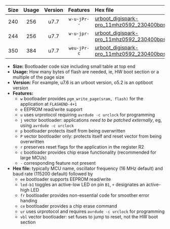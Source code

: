 |Size|Usage|Version|Features|Hex file|
|:-:|:-:|:-:|:-:|:--|
|240|256|u7.7|`w-u-jPr--`|[urboot_digispark-pro_11mhz0592_230400bps_led+b1_ur_vbl.hex](https://raw.githubusercontent.com/stefanrueger/urboot.hex/main/boards/digispark-pro/fcpu_11mhz0592/230400_bps/urboot_digispark-pro_11mhz0592_230400bps_led+b1_ur_vbl.hex)|
|244|256|u7.7|`w-u-jpr--`|[urboot_digispark-pro_11mhz0592_230400bps_led+b1_fr_ur_vbl.hex](https://raw.githubusercontent.com/stefanrueger/urboot.hex/main/boards/digispark-pro/fcpu_11mhz0592/230400_bps/urboot_digispark-pro_11mhz0592_230400bps_led+b1_fr_ur_vbl.hex)|
|350|384|u7.7|`weu-jPr-c`|[urboot_digispark-pro_11mhz0592_230400bps_ee_led+b1_fr_ce_ur_vbl.hex](https://raw.githubusercontent.com/stefanrueger/urboot.hex/main/boards/digispark-pro/fcpu_11mhz0592/230400_bps/urboot_digispark-pro_11mhz0592_230400bps_ee_led+b1_fr_ce_ur_vbl.hex)|

- **Size:** Bootloader code size including small table at top end
- **Usage:** How many bytes of flash are needed, ie, HW boot section or a multiple of the page size
- **Version:** For example, u7.6 is an urboot version, o5.2 is an optiboot version
- **Features:**
  + `w` bootloader provides `pgm_write_page(sram, flash)` for the application at `FLASHEND-4+1`
  + `e` EEPROM read/write support
  + `u` uses urprotocol requiring `avrdude -c urclock` for programming
  + `j` vector bootloader: applications *need to be patched externally*, eg, using `avrdude -c urclock`
  + `p` bootloader protects itself from being overwritten
  + `P` vector bootloader only: protects itself and reset vector from being overwritten
  + `r` preserves reset flags for the application in the register R2
  + `c` bootloader provides chip erase functionality (recommended for large MCUs)
  + `-` corresponding feature not present
- **Hex file:** typically MCU name, oscillator frequency (16 MHz default) and baud rate (115200 default) followed by
  + `ee` bootloader supports EEPROM read/write
  + `led-b1` toggles an active-low LED on pin `B1`, `+` designates an active-high LED
  + `fr` bootloader provides non-essential code for smoother error handing
  + `ce` bootloader provides a chip erase command
  + `ur` uses urprotocol and requires `avrdude -c urclock` for programming
  + `vbl` vector bootloader: set fuses to jump to reset, not the HW boot section
